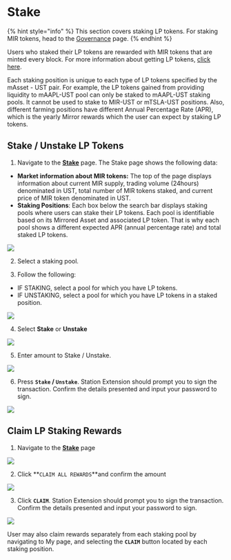 # Stake

{% hint style="info" %}
This section covers staking LP tokens. For staking MIR tokens, head to the [Governance](governance.md) page.
{% endhint %}

Users who staked their LP tokens are rewarded with MIR tokens that are minted every block. For more information about getting LP tokens, [click here](pool.md#provide-liquidity).

Each staking position is unique to each type of LP tokens specified by the mAsset - UST pair. For example, the LP tokens gained from providing liquidity to mAAPL-UST pool can only be staked to mAAPL-UST staking pools. It cannot be used to stake to MIR-UST or mTSLA-UST positions. Also, different farming positions have different Annual Percentage Rate \(APR\), which is the yearly Mirror rewards which the user can expect by staking LP tokens.

## Stake / Unstake LP Tokens

1. Navigate to the [**Stake**](https://terra.mirror.finance/stake) page. The Stake page shows the following data:

* **Market information about MIR tokens:** The top of the page displays information about current MIR supply, trading volume \(24hours\) denominated in UST, total number of MIR tokens staked, and current price of MIR token denominated in UST.
* **Staking Positions**: Each box below the search bar displays staking pools where users can stake their LP tokens. Each pool is identifiable based on its Mirrored Asset and associated LP token. That is why each pool shows a different expected APR \(annual percentage rate\) and total staked LP tokens.

![](../../.gitbook/assets/image%20%2866%29%20%281%29.png)

2. Select a staking pool.

3.  Follow the following:

* IF STAKING, select a pool for which you have LP tokens.
* IF UNSTAKING, select a pool for which you have LP tokens in a staked position.

![](../../.gitbook/assets/image%20%2819%29.png)

4. Select **Stake** or **Unstake**

![](../../.gitbook/assets/image%20%2823%29.png)

5. Enter amount to Stake / Unstake. 

![](../../.gitbook/assets/image%20%2842%29.png)

6. Press **`Stake` / `Unstake`**. Station Extension should prompt you to sign the transaction. Confirm the details presented and input your password to sign.

![](../../.gitbook/assets/image%20%2841%29.png)

## Claim LP Staking Rewards

1. Navigate to the [**Stake**](https://terra.mirror.finance/stake) page

![](../../.gitbook/assets/image%20%2866%29.png)

2. Click **`CLAIM ALL REWARDS`**and confirm the amount

![](../../.gitbook/assets/image%20%2822%29.png)

3. Click **`CLAIM`**. Station Extension should prompt you to sign the transaction. Confirm the details presented and input your password to sign.

![](../../.gitbook/assets/image%20%2858%29.png)

User may also claim rewards separately from each staking pool by navigating to My page, and selecting the **`CLAIM`** button located by each staking position.


